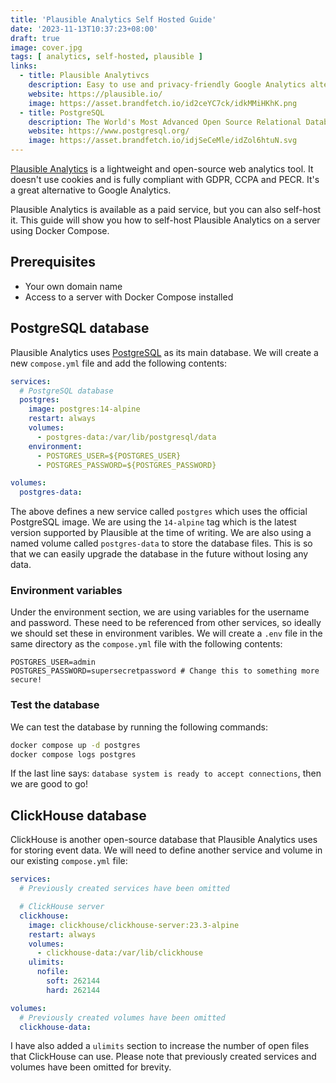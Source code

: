 ```yaml
---
title: 'Plausible Analytics Self Hosted Guide'
date: '2023-11-13T10:37:23+08:00'
draft: true
image: cover.jpg
tags: [ analytics, self-hosted, plausible ]
links:
  - title: Plausible Analytivcs
    description: Easy to use and privacy-friendly Google Analytics alternative
    website: https://plausible.io/
    image: https://asset.brandfetch.io/id2ceYC7ck/idkMMiHKhK.png
  - title: PostgreSQL
    description: The World's Most Advanced Open Source Relational Database
    website: https://www.postgresql.org/
    image: https://asset.brandfetch.io/idjSeCeMle/idZol6htuN.svg
---
```


[Plausible Analytics](https://plausible.io/) is a lightweight and open-source web analytics tool. It doesn't use cookies and is fully compliant with GDPR, CCPA and PECR. It's a great alternative to Google Analytics.

Plausible Analytics is available as a paid service, but you can also self-host it. This guide will show you how to self-host Plausible Analytics on a server using Docker Compose.

## Prerequisites

- Your own domain name
- Access to a server with Docker Compose installed

## PostgreSQL database

Plausible Analytics uses [PostgreSQL](https://www.postgresql.org/) as its main database. We will create a new `compose.yml` file and add the following contents:

```yaml
services:
  # PostgreSQL database
  postgres:
    image: postgres:14-alpine
    restart: always
    volumes:
      - postgres-data:/var/lib/postgresql/data
    environment:
      - POSTGRES_USER=${POSTGRES_USER}
      - POSTGRES_PASSWORD=${POSTGRES_PASSWORD}

volumes:
  postgres-data:
```

The above defines a new service called `postgres` which uses the official PostgreSQL image. We are using the `14-alpine` tag which is the latest version supported by Plausible at the time of writing. We are also using a named volume called `postgres-data` to store the database files. This is so that we can easily upgrade the database in the future without losing any data.

### Environment variables

Under the environment section, we are using variables for the username and password. These need to be referenced from other services, so ideally we should set these in environment varibles. We will create a `.env` file in the same directory as the `compose.yml` file with the following contents:

```env
POSTGRES_USER=admin
POSTGRES_PASSWORD=supersecretpassword # Change this to something more secure!
```

### Test the database

We can test the database by running the following commands:

```bash
docker compose up -d postgres
docker compose logs postgres
```
If the last line says: `database system is ready to accept connections`, then we are good to go!

## ClickHouse database

ClickHouse is another open-source database that Plausible Analytics uses for storing event data. We will need to define another service and volume in our existing `compose.yml` file: 

```yaml
services: 
  # Previously created services have been omitted

  # ClickHouse server
  clickhouse:
    image: clickhouse/clickhouse-server:23.3-alpine
    restart: always
    volumes:
      - clickhouse-data:/var/lib/clickhouse
    ulimits:
      nofile:
        soft: 262144
        hard: 262144

volumes:
  # Previously created volumes have been omitted
  clickhouse-data:
```

I have also added a `ulimits` section to increase the number of open files that ClickHouse can use. Please note that previously created services and volumes have been omitted for brevity.
